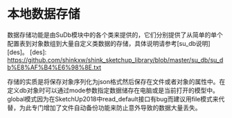 # 本地数据存储

数据存储功能是由SuDb模块中的各个类来提供的，它们分别提供了从简单的单个配置表到对象数组到大量自定义类数据的存储，具体说明请参考[su_db说明][des]。
[des]: https://github.com/shinkxw/shink_sketchup_library/blob/master/su_db/su_db%E8%AF%B4%E6%98%8E.txt

存储的实质是将保存对象序列化为json格式然后保存在文件或者对象的属性中。在定义db对象时可以通过mode参数指定数据储存在电脑或是当前打开的模型中。global模式因为在SketchUp2018中read_default接口有bug而建议用file模式来代替，为此专门增加了文件自动备份功能来防止意外导致的数据大量丢失。
